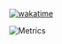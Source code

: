 [![wakatime](https://wakatime.com/badge/user/67d64ca7-b8ce-43f1-b177-338ea51c2f6f.svg)](https://wakatime.com/@67d64ca7-b8ce-43f1-b177-338ea51c2f6f)

![Metrics](https://metrics.lecoq.io/codedwells?template=classic&lines=1&languages=1&stars=1&notable=1&isocalendar=1&base=header%2C%20activity%2C%20community%2C%20repositories%2C%20metadata&base.indepth=false&base.hireable=false&base.skip=false&isocalendar=false&isocalendar.duration=full-year&languages=false&languages.ignored=html%2Ccss&languages.limit=8&languages.threshold=0%25&languages.other=false&languages.colors=github&languages.aliases=javascript%3AJavaScript%2Ctypescript%3ATypeScript%2C&languages.sections=most-used&languages.indepth=false&languages.analysis.timeout=15&languages.analysis.timeout.repositories=7.5&languages.categories=markup%2C%20programming&languages.recent.categories=markup%2C%20programming&languages.recent.load=300&languages.recent.days=14&lines=false&lines.sections=base&lines.repositories.limit=4&lines.history.limit=1&stars=false&stars.limit=2&notable=false&notable.from=organization&notable.repositories=false&notable.indepth=false&notable.types=commit&notable.self=false&config.timezone=Africa%2FAsmara)
